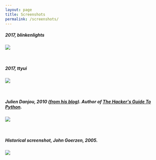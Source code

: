 ```yaml
---
layout: page
title: Screenshots
permalink: /screenshots/
---
```


<!--

Screenshots are stored in the screenshots directory.

Due to the permalink in the YAML Front Matter, there's no need to define the
full path the following statements.

Add your own screenshots in reversed chronological order, latest on top.

-->

##### 2017, blinkenlights

![](offlineimap-2017-06-03-1.png)



<br/>

##### 2017, ttyui

![](offlineimap-2017-06-03-2.png)


<br/>

##### *Julien Danjou*, 2010 ([from his blog](https://julien.danjou.info/blog/2010/emacs-and-offlineimap)). Author of [*The Hacker's Guide To Python*](https://julien.danjou.info/books/the-hacker-guide-to-python).

![](offlineimap-el.png)


<br/>

##### Historical screenshot, *John Goerzen*, 2005.

![](offlineimap-1.png)



<!--
vim: ts=2 expandtab :
-->
